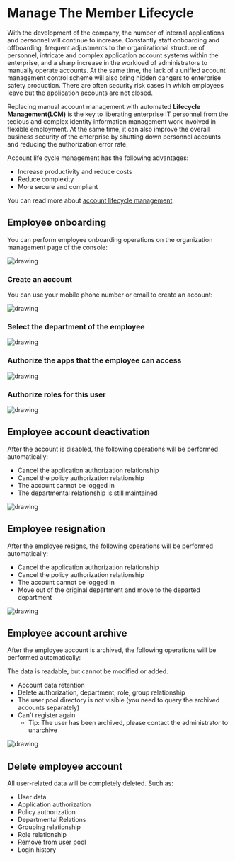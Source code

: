 # Manage The Member Lifecycle

<LastUpdated/>

With the development of the company, the number of internal applications and personnel will continue to increase. Constantly staff onboarding and offboarding, frequent adjustments to the organizational structure of personnel, intricate and complex application account systems within the enterprise, and a sharp increase in the workload of administrators to manually operate accounts. At the same time, the lack of a unified account management control scheme will also bring hidden dangers to enterprise safety production. There are often security risk cases in which employees leave but the application accounts are not closed.

Replacing manual account management with automated **Lifecycle Management(LCM)** is the key to liberating enterprise IT personnel from the tedious and complex identity information management work involved in flexible employment. At the same time, it can also improve the overall business security of the enterprise by shutting down personnel accounts and reducing the authorization error rate.

Account life cycle management has the following advantages:

- Increase productivity and reduce costs
- Reduce complexity
- More secure and compliant

You can read more about [account lifecycle management](/concepts/account-life-cycle-management.md).

## Employee onboarding

You can perform employee onboarding operations on the organization management page of the console:

<img src="~@imagesEnUs/guides/org/Xnip2021-02-27_14-39-48.png" alt="drawing"/>

### Create an account

You can use your mobile phone number or email to create an account:

<img src="~@imagesEnUs/guides/org/Xnip2021-02-27_14-41-35.png" alt="drawing"/>

### Select the department of the employee

<img src="~@imagesEnUs/guides/org/Xnip2021-02-27_14-42-12.png" alt="drawing"/>

### Authorize the apps that the employee can access

<img src="~@imagesEnUs/guides/org/Xnip2021-02-27_14-42-52.png" alt="drawing"/>

### Authorize roles for this user

<img src="~@imagesEnUs/guides/org/Xnip2021-02-27_14-43-47.png" alt="drawing"/>

## Employee account deactivation

After the account is disabled, the following operations will be performed automatically:

- Cancel the application authorization relationship
- Cancel the policy authorization relationship
- The account cannot be logged in
- The departmental relationship is still maintained

<img src="~@imagesEnUs/guides/org/Xnip2021-02-27_14-52-24.png" alt="drawing"/>

## Employee resignation

After the employee resigns, the following operations will be performed automatically:

- Cancel the application authorization relationship
- Cancel the policy authorization relationship
- The account cannot be logged in
- Move out of the original department and move to the departed department

<img src="~@imagesEnUs/guides/org/Xnip2021-02-27_14-50-28.png" alt="drawing"/>

## Employee account archive

After the employee account is archived, the following operations will be performed automatically:

The data is readable, but cannot be modified or added.

- Account data retention
- Delete authorization, department, role, group relationship
- The user pool directory is not visible (you need to query the archived accounts separately)
- Can't register again
  - Tip: The user has been archived, please contact the administrator to unarchive

<img src="~@imagesEnUs/guides/org/Xnip2021-02-27_14-51-22.png" alt="drawing"/>

## Delete employee account

All user-related data will be completely deleted. Such as:

- User data
- Application authorization
- Policy authorization
- Departmental Relations
- Grouping relationship
- Role relationship
- Remove from user pool
- Login history
